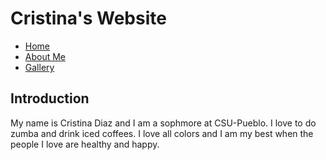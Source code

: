 <!DOCTYPE html>
<html>
	<head>
		<title>Intro</title>
		<link rel="stylesheet" href="stylesheets/stylesheet.css">
	</head>
	<body>
		<div class="header">
		<h1 class="header">Cristina's Website</h1> 
		</div>
		<div class="navbar">
		<nav class="navigation">
			<ul>
				<li class="current"> <a href="index.html">Home</a></li>
				<li><a href="aboutme.html">About Me</a></li>
				<li><a href="gallery.html">Gallery</a></li>
			</ul>
		</nav>
		</div>
		<div id="intro">
		<h2 id="introduction">Introduction</h2>
		<p>
		My name is Cristina Diaz and I am a sophmore at CSU-Pueblo.
		I love to do zumba and drink iced coffees.
		I love all colors and I am my best when the 
        people I love are healthy and happy. 
		</p>
		</div>
	</body>
</html>  